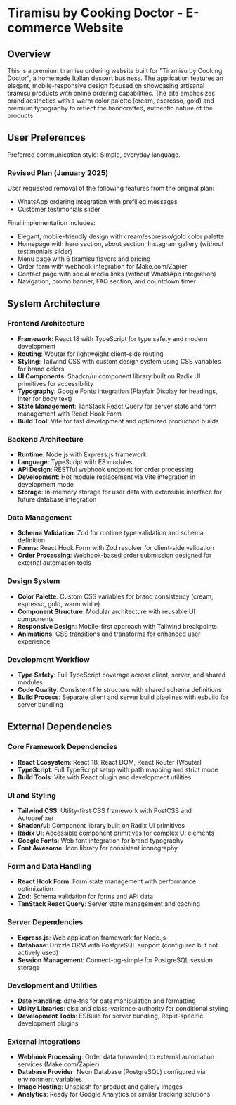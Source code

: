 # Tiramisu by Cooking Doctor - E-commerce Website

## Overview

This is a premium tiramisu ordering website built for "Tiramisu by Cooking Doctor", a homemade Italian dessert business. The application features an elegant, mobile-responsive design focused on showcasing artisanal tiramisu products with online ordering capabilities. The site emphasizes brand aesthetics with a warm color palette (cream, espresso, gold) and premium typography to reflect the handcrafted, authentic nature of the products.

## User Preferences

Preferred communication style: Simple, everyday language.

### Revised Plan (January 2025)
User requested removal of the following features from the original plan:
- WhatsApp ordering integration with prefilled messages
- Customer testimonials slider

Final implementation includes:
- Elegant, mobile-friendly design with cream/espresso/gold color palette
- Homepage with hero section, about section, Instagram gallery (without testimonials slider)
- Menu page with 6 tiramisu flavors and pricing
- Order form with webhook integration for Make.com/Zapier
- Contact page with social media links (without WhatsApp integration)
- Navigation, promo banner, FAQ section, and countdown timer

## System Architecture

### Frontend Architecture
- **Framework**: React 18 with TypeScript for type safety and modern development
- **Routing**: Wouter for lightweight client-side routing
- **Styling**: Tailwind CSS with custom design system using CSS variables for brand colors
- **UI Components**: Shadcn/ui component library built on Radix UI primitives for accessibility
- **Typography**: Google Fonts integration (Playfair Display for headings, Inter for body text)
- **State Management**: TanStack React Query for server state and form management with React Hook Form
- **Build Tool**: Vite for fast development and optimized production builds

### Backend Architecture
- **Runtime**: Node.js with Express.js framework
- **Language**: TypeScript with ES modules
- **API Design**: RESTful webhook endpoint for order processing
- **Development**: Hot module replacement via Vite integration in development mode
- **Storage**: In-memory storage for user data with extensible interface for future database integration

### Data Management
- **Schema Validation**: Zod for runtime type validation and schema definition
- **Forms**: React Hook Form with Zod resolver for client-side validation
- **Order Processing**: Webhook-based order submission designed for external automation tools

### Design System
- **Color Palette**: Custom CSS variables for brand consistency (cream, espresso, gold, warm white)
- **Component Structure**: Modular architecture with reusable UI components
- **Responsive Design**: Mobile-first approach with Tailwind breakpoints
- **Animations**: CSS transitions and transforms for enhanced user experience

### Development Workflow
- **Type Safety**: Full TypeScript coverage across client, server, and shared modules
- **Code Quality**: Consistent file structure with shared schema definitions
- **Build Process**: Separate client and server build pipelines with esbuild for server bundling

## External Dependencies

### Core Framework Dependencies
- **React Ecosystem**: React 18, React DOM, React Router (Wouter)
- **TypeScript**: Full TypeScript setup with path mapping and strict mode
- **Build Tools**: Vite with React plugin and development utilities

### UI and Styling
- **Tailwind CSS**: Utility-first CSS framework with PostCSS and Autoprefixer
- **Shadcn/ui**: Component library built on Radix UI primitives
- **Radix UI**: Accessible component primitives for complex UI elements
- **Google Fonts**: Web font integration for brand typography
- **Font Awesome**: Icon library for consistent iconography

### Form and Data Handling
- **React Hook Form**: Form state management with performance optimization
- **Zod**: Schema validation for forms and API data
- **TanStack React Query**: Server state management and caching

### Server Dependencies
- **Express.js**: Web application framework for Node.js
- **Database**: Drizzle ORM with PostgreSQL support (configured but not actively used)
- **Session Management**: Connect-pg-simple for PostgreSQL session storage

### Development and Utilities
- **Date Handling**: date-fns for date manipulation and formatting
- **Utility Libraries**: clsx and class-variance-authority for conditional styling
- **Development Tools**: ESBuild for server bundling, Replit-specific development plugins

### External Integrations
- **Webhook Processing**: Order data forwarded to external automation services (Make.com/Zapier)
- **Database Provider**: Neon Database (PostgreSQL) configured via environment variables
- **Image Hosting**: Unsplash for product and gallery images
- **Analytics**: Ready for Google Analytics or similar tracking solutions